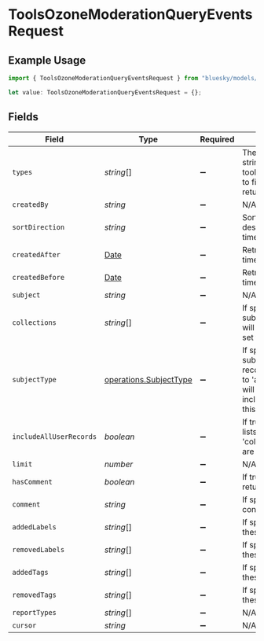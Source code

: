 # ToolsOzoneModerationQueryEventsRequest

## Example Usage

```typescript
import { ToolsOzoneModerationQueryEventsRequest } from "bluesky/models/operations";

let value: ToolsOzoneModerationQueryEventsRequest = {};
```

## Fields

| Field                                                                                                                                                                                                                                                 | Type                                                                                                                                                                                                                                                  | Required                                                                                                                                                                                                                                              | Description                                                                                                                                                                                                                                           |
| ----------------------------------------------------------------------------------------------------------------------------------------------------------------------------------------------------------------------------------------------------- | ----------------------------------------------------------------------------------------------------------------------------------------------------------------------------------------------------------------------------------------------------- | ----------------------------------------------------------------------------------------------------------------------------------------------------------------------------------------------------------------------------------------------------- | ----------------------------------------------------------------------------------------------------------------------------------------------------------------------------------------------------------------------------------------------------- |
| `types`                                                                                                                                                                                                                                               | *string*[]                                                                                                                                                                                                                                            | :heavy_minus_sign:                                                                                                                                                                                                                                    | The types of events (fully qualified string in the format of tools.ozone.moderation.defs#modEvent<name>) to filter by. If not specified, all events are returned.                                                                                     |
| `createdBy`                                                                                                                                                                                                                                           | *string*                                                                                                                                                                                                                                              | :heavy_minus_sign:                                                                                                                                                                                                                                    | N/A                                                                                                                                                                                                                                                   |
| `sortDirection`                                                                                                                                                                                                                                       | *string*                                                                                                                                                                                                                                              | :heavy_minus_sign:                                                                                                                                                                                                                                    | Sort direction for the events. Defaults to descending order of created at timestamp.                                                                                                                                                                  |
| `createdAfter`                                                                                                                                                                                                                                        | [Date](https://developer.mozilla.org/en-US/docs/Web/JavaScript/Reference/Global_Objects/Date)                                                                                                                                                         | :heavy_minus_sign:                                                                                                                                                                                                                                    | Retrieve events created after a given timestamp                                                                                                                                                                                                       |
| `createdBefore`                                                                                                                                                                                                                                       | [Date](https://developer.mozilla.org/en-US/docs/Web/JavaScript/Reference/Global_Objects/Date)                                                                                                                                                         | :heavy_minus_sign:                                                                                                                                                                                                                                    | Retrieve events created before a given timestamp                                                                                                                                                                                                      |
| `subject`                                                                                                                                                                                                                                             | *string*                                                                                                                                                                                                                                              | :heavy_minus_sign:                                                                                                                                                                                                                                    | N/A                                                                                                                                                                                                                                                   |
| `collections`                                                                                                                                                                                                                                         | *string*[]                                                                                                                                                                                                                                            | :heavy_minus_sign:                                                                                                                                                                                                                                    | If specified, only events where the subject belongs to the given collections will be returned. When subjectType is set to 'account', this will be ignored.                                                                                            |
| `subjectType`                                                                                                                                                                                                                                         | [operations.SubjectType](../../models/operations/subjecttype.md)                                                                                                                                                                                      | :heavy_minus_sign:                                                                                                                                                                                                                                    | If specified, only events where the subject is of the given type (account or record) will be returned. When this is set to 'account' the 'collections' parameter will be ignored. When includeAllUserRecords or subject is set, this will be ignored. |
| `includeAllUserRecords`                                                                                                                                                                                                                               | *boolean*                                                                                                                                                                                                                                             | :heavy_minus_sign:                                                                                                                                                                                                                                    | If true, events on all record types (posts, lists, profile etc.) or records from given 'collections' param, owned by the did are returned.                                                                                                            |
| `limit`                                                                                                                                                                                                                                               | *number*                                                                                                                                                                                                                                              | :heavy_minus_sign:                                                                                                                                                                                                                                    | N/A                                                                                                                                                                                                                                                   |
| `hasComment`                                                                                                                                                                                                                                          | *boolean*                                                                                                                                                                                                                                             | :heavy_minus_sign:                                                                                                                                                                                                                                    | If true, only events with comments are returned                                                                                                                                                                                                       |
| `comment`                                                                                                                                                                                                                                             | *string*                                                                                                                                                                                                                                              | :heavy_minus_sign:                                                                                                                                                                                                                                    | If specified, only events with comments containing the keyword are returned                                                                                                                                                                           |
| `addedLabels`                                                                                                                                                                                                                                         | *string*[]                                                                                                                                                                                                                                            | :heavy_minus_sign:                                                                                                                                                                                                                                    | If specified, only events where all of these labels were added are returned                                                                                                                                                                           |
| `removedLabels`                                                                                                                                                                                                                                       | *string*[]                                                                                                                                                                                                                                            | :heavy_minus_sign:                                                                                                                                                                                                                                    | If specified, only events where all of these labels were removed are returned                                                                                                                                                                         |
| `addedTags`                                                                                                                                                                                                                                           | *string*[]                                                                                                                                                                                                                                            | :heavy_minus_sign:                                                                                                                                                                                                                                    | If specified, only events where all of these tags were added are returned                                                                                                                                                                             |
| `removedTags`                                                                                                                                                                                                                                         | *string*[]                                                                                                                                                                                                                                            | :heavy_minus_sign:                                                                                                                                                                                                                                    | If specified, only events where all of these tags were removed are returned                                                                                                                                                                           |
| `reportTypes`                                                                                                                                                                                                                                         | *string*[]                                                                                                                                                                                                                                            | :heavy_minus_sign:                                                                                                                                                                                                                                    | N/A                                                                                                                                                                                                                                                   |
| `cursor`                                                                                                                                                                                                                                              | *string*                                                                                                                                                                                                                                              | :heavy_minus_sign:                                                                                                                                                                                                                                    | N/A                                                                                                                                                                                                                                                   |